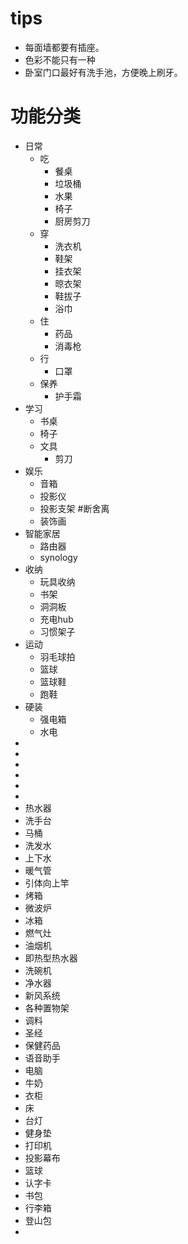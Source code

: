 # tips
- 每面墙都要有插座。
- 色彩不能只有一种
- 卧室门口最好有洗手池，方便晚上刷牙。

# 功能分类
- 日常
	- 吃
		- 餐桌
		- 垃圾桶
		- 水果
		- 椅子
		- 厨房剪刀
	- 穿
		- 洗衣机
		- 鞋架
		- 挂衣架
		- 晾衣架
		- 鞋拔子
		- 浴巾
	- 住
		- 药品
		- 消毒枪
	- 行
		- 口罩
	- 保养
		- 护手霜
- 学习
	- 书桌
	- 椅子
	- 文具
		- 剪刀
- 娱乐
	- 音箱
	- 投影仪
	- 投影支架 #断舍离
	- 装饰画
- 智能家居
	- 路由器
	- synology
- 收纳
	- 玩具收纳
	- 书架
	- 洞洞板
	- 充电hub
	- 习惯架子
- 运动
	- 羽毛球拍
	- 篮球
	- 篮球鞋
	- 跑鞋
- 硬装
	- 强电箱
	- 水电
- 
- 
- 
- 
- 
- 
- 热水器
- 洗手台
- 马桶
- 洗发水
- 上下水
- 暖气管
- 引体向上竿
- 烤箱
- 微波炉
- 冰箱
- 燃气灶
- 油烟机
- 即热型热水器
- 洗碗机
- 净水器
- 新风系统
- 各种置物架
- 调料
- 圣经
- 保健药品
- 语音助手
- 电脑
- 牛奶
- 衣柜
- 床
- 台灯
- 健身垫
- 打印机
- 投影幕布
- 篮球
- 认字卡
- 书包
- 行李箱
- 登山包
- 